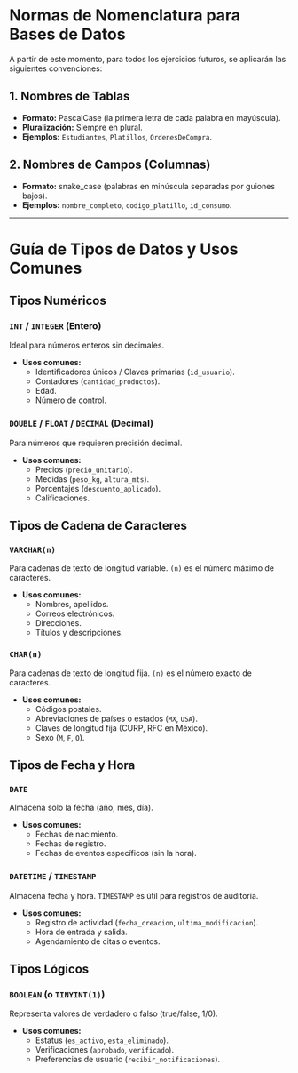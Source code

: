 # Normas de Nomenclatura para Bases de Datos

A partir de este momento, para todos los ejercicios futuros, se aplicarán las siguientes convenciones:

## 1. Nombres de Tablas
- **Formato:** PascalCase (la primera letra de cada palabra en mayúscula).
- **Pluralización:** Siempre en plural.
- **Ejemplos:** `Estudiantes`, `Platillos`, `OrdenesDeCompra`.

## 2. Nombres de Campos (Columnas)
- **Formato:** snake_case (palabras en minúscula separadas por guiones bajos).
- **Ejemplos:** `nombre_completo`, `codigo_platillo`, `id_consumo`.

---

# Guía de Tipos de Datos y Usos Comunes

## Tipos Numéricos

### `INT` / `INTEGER` (Entero)
Ideal para números enteros sin decimales.
- **Usos comunes:**
    - Identificadores únicos / Claves primarias (`id_usuario`).
    - Contadores (`cantidad_productos`).
    - Edad.
    - Número de control.

### `DOUBLE` / `FLOAT` / `DECIMAL` (Decimal)
Para números que requieren precisión decimal.
- **Usos comunes:**
    - Precios (`precio_unitario`).
    - Medidas (`peso_kg`, `altura_mts`).
    - Porcentajes (`descuento_aplicado`).
    - Calificaciones.

## Tipos de Cadena de Caracteres

### `VARCHAR(n)`
Para cadenas de texto de longitud variable. `(n)` es el número máximo de caracteres.
- **Usos comunes:**
    - Nombres, apellidos.
    - Correos electrónicos.
    - Direcciones.
    - Títulos y descripciones.

### `CHAR(n)`
Para cadenas de texto de longitud fija. `(n)` es el número exacto de caracteres.
- **Usos comunes:**
    - Códigos postales.
    - Abreviaciones de países o estados (`MX`, `USA`).
    - Claves de longitud fija (CURP, RFC en México).
    - Sexo (`M`, `F`, `O`).

## Tipos de Fecha y Hora

### `DATE`
Almacena solo la fecha (año, mes, día).
- **Usos comunes:**
    - Fechas de nacimiento.
    - Fechas de registro.
    - Fechas de eventos específicos (sin la hora).

### `DATETIME` / `TIMESTAMP`
Almacena fecha y hora. `TIMESTAMP` es útil para registros de auditoría.
- **Usos comunes:**
    - Registro de actividad (`fecha_creacion`, `ultima_modificacion`).
    - Hora de entrada y salida.
    - Agendamiento de citas o eventos.

## Tipos Lógicos

### `BOOLEAN` (o `TINYINT(1)`)
Representa valores de verdadero o falso (true/false, 1/0).
- **Usos comunes:**
    - Estatus (`es_activo`, `esta_eliminado`).
    - Verificaciones (`aprobado`, `verificado`).
    - Preferencias de usuario (`recibir_notificaciones`).